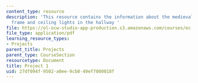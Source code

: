 ```yaml
---
content_type: resource
description: 'This resource contains the information about the medieval drawing, picture
  frame and ceiling lights in the hallway '
file: https://ol-ocw-studio-app-production.s3.amazonaws.com/courses/ec-050-recreate-experiments-from-history-inform-the-future-from-the-past-galileo-january-iap-2010/27df094f9502a0ee9cb849ef7080018f_MITEC_050IAP10_pro01.pdf
file_type: application/pdf
learning_resource_types:
- Projects
parent_title: Projects
parent_type: CourseSection
resourcetype: Document
title: Project 1
uid: 27df094f-9502-a0ee-9cb8-49ef7080018f
---
```

